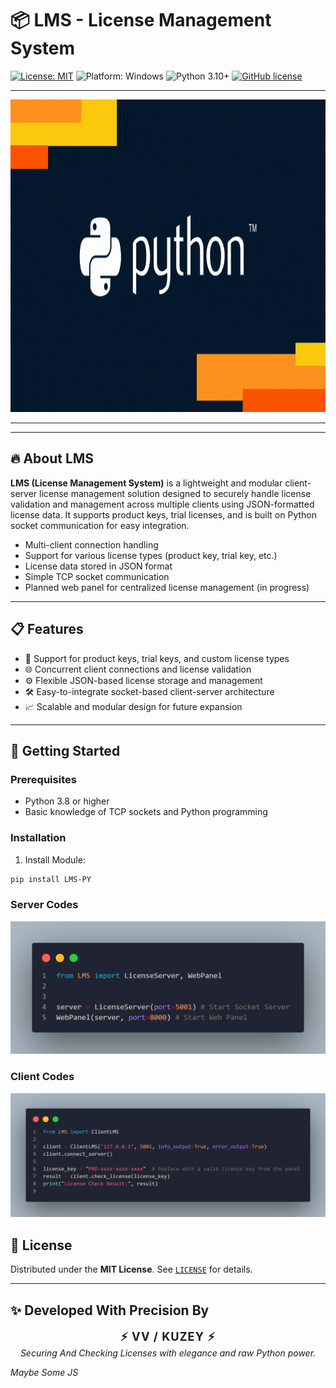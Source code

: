 # 📦 LMS - License Management System

[![License: MIT](https://img.shields.io/badge/License-MIT-green.svg?style=for-the-badge)](LICENSE)
![Platform: Windows](https://img.shields.io/badge/Platform-Windows%2010%2B-00adee?style=for-the-badge&logo=windows)
![Python 3.10+](https://img.shields.io/badge/Python-3.10%2B-blue?style=for-the-badge)
[![GitHub license](https://img.shields.io/github/license/CSDC-K/LMS)](https://github.com/CSDC-K/LMS/blob/main/LICENSE)

---


<p align="center">
  <img src="docs/python.gif" alt="CleanerVV Demo" width="900" height="500">
</p>


---


---

## 🔥 About LMS

**LMS (License Management System)** is a lightweight and modular client-server license management solution designed to securely handle license validation and management across multiple clients using JSON-formatted license data. It supports product keys, trial licenses, and is built on Python socket communication for easy integration.

- Multi-client connection handling  
- Support for various license types (product key, trial key, etc.)  
- License data stored in JSON format  
- Simple TCP socket communication  
- Planned web panel for centralized license management (in progress)  

---

## 📋 Features

- 🔐 Support for product keys, trial keys, and custom license types  
- 🌐 Concurrent client connections and license validation  
- ⚙️ Flexible JSON-based license storage and management  
- 🛠️ Easy-to-integrate socket-based client-server architecture  
- 📈 Scalable and modular design for future expansion  

---

## 🚀 Getting Started

### Prerequisites

- Python 3.8 or higher  
- Basic knowledge of TCP sockets and Python programming  

### Installation

1. Install Module:  
```bash
pip install LMS-PY
```

### Server Codes

![License Management Server](docs/server.png)

### Client Codes

![License Management Server](docs/client.png)


## 📜 License

Distributed under the **MIT License**. See [`LICENSE`](LICENSE) for details.

---

## ✨ Developed With Precision By

<p align="center">
  <strong style="font-size: 1.3em; letter-spacing: 1px;">⚡ VV / KUZEY ⚡</strong><br>
  <em>Securing And Checking Licenses with elegance and raw Python power.</em>

  <em>Maybe Some JS</em>
</p>
